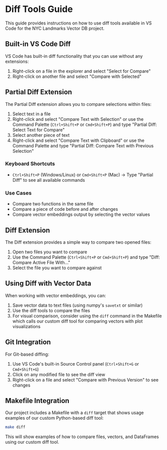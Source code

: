 # Diff Tools Guide

This guide provides instructions on how to use diff tools available in VS Code for the
NYC Landmarks Vector DB project.

## Built-in VS Code Diff

VS Code has built-in diff functionality that you can use without any extensions:

1. Right-click on a file in the explorer and select "Select for Compare"
1. Right-click on another file and select "Compare with Selected"

## Partial Diff Extension

The Partial Diff extension allows you to compare selections within files:

1. Select text in a file
1. Right-click and select "Compare Text with Selection" or use the Command Palette
   (`Ctrl+Shift+P` or `Cmd+Shift+P`) and type "Partial Diff: Select Text for Compare"
1. Select another piece of text
1. Right-click and select "Compare Text with Clipboard" or use the Command Palette and
   type "Partial Diff: Compare Text with Previous Selection"

### Keyboard Shortcuts

- `Ctrl+Shift+P` (Windows/Linux) or `Cmd+Shift+P` (Mac) -> Type "Partial Diff" to see
  all available commands

### Use Cases

- Compare two functions in the same file
- Compare a piece of code before and after changes
- Compare vector embeddings output by selecting the vector values

## Diff Extension

The Diff extension provides a simple way to compare two opened files:

1. Open two files you want to compare
1. Use the Command Palette (`Ctrl+Shift+P` or `Cmd+Shift+P`) and type "Diff: Compare
   Active File With..."
1. Select the file you want to compare against

## Using Diff with Vector Data

When working with vector embeddings, you can:

1. Save vector data to text files (using numpy's `savetxt` or similar)
1. Use the diff tools to compare the files
1. For visual comparison, consider using the `diff` command in the Makefile which calls
   our custom diff tool for comparing vectors with plot visualizations

## Git Integration

For Git-based diffing:

1. Use VS Code's built-in Source Control panel (`Ctrl+Shift+G` or `Cmd+Shift+G`)
1. Click on any modified file to see the diff view
1. Right-click on a file and select "Compare with Previous Version" to see changes

## Makefile Integration

Our project includes a Makefile with a `diff` target that shows usage examples of our
custom Python-based diff tool:

```bash
make diff
```

This will show examples of how to compare files, vectors, and DataFrames using our
custom diff tool.
